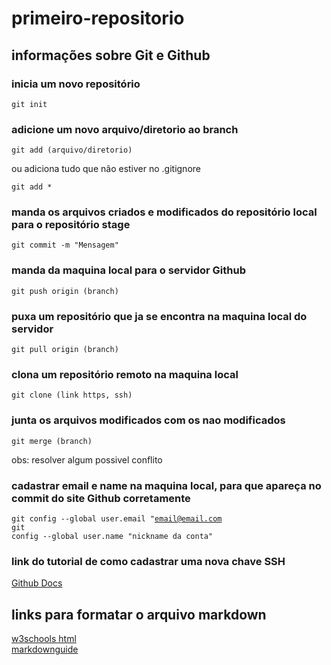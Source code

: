# primeiro-repositorio
 
 ## informações sobre Git e Github

### inicia um novo repositório
<code>git init</code>

### adicione um novo arquivo/diretorio ao branch
<code>git add (arquivo/diretorio)</code>
<p>ou adiciona tudo que não estiver no .gitignore</p>
<code>git add *</code>

### manda os arquivos criados e modificados do repositório local para o repositório stage
<code>git commit -m "Mensagem"</code>

### manda da maquina local para o servidor Github
<code>git push origin (branch)</code>

### puxa um repositório que ja se encontra na maquina local do servidor
<code>git pull origin (branch)</code>

### clona um repositório remoto na maquina local
<code>git clone (link https, ssh)</code>

### junta os arquivos modificados com os nao modificados
<code>git merge (branch)</code>
<p>obs: resolver algum possivel conflito</p>

### cadastrar email e name na maquina local, para que apareça no commit do site Github corretamente
<code>git config --global user.email "email@email.com</code><br>
<code>git config --global user.name "nickname da conta"</code>

### link do tutorial de como cadastrar uma nova chave SSH
<a href="https://docs.github.com/pt/authentication/connecting-to-github-with-ssh/generating-a-new-ssh-key-and-adding-it-to-the-ssh-agent">Github Docs</a>

## links para formatar o arquivo markdown
<a href="https://www.w3schools.com/html/">w3schools html</a><br>
<a href="https://www.markdownguide.org/basic-syntax/">markdownguide</a>